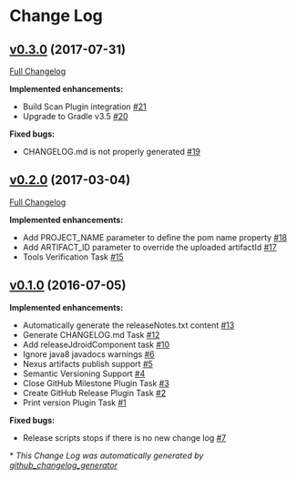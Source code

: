 # Change Log

## [v0.3.0](https://github.com/maxirosson/jdroid-component-builder/tree/v0.3.0) (2017-07-31)
[Full Changelog](https://github.com/maxirosson/jdroid-component-builder/compare/v0.2.0...v0.3.0)

**Implemented enhancements:**

- Build Scan Plugin integration [\#21](https://github.com/maxirosson/jdroid-component-builder/issues/21)
- Upgrade to Gradle v3.5 [\#20](https://github.com/maxirosson/jdroid-component-builder/issues/20)

**Fixed bugs:**

- CHANGELOG.md is not properly generated [\#19](https://github.com/maxirosson/jdroid-component-builder/issues/19)

## [v0.2.0](https://github.com/maxirosson/jdroid-component-builder/tree/v0.2.0) (2017-03-04)
[Full Changelog](https://github.com/maxirosson/jdroid-component-builder/compare/v0.1.0...v0.2.0)

**Implemented enhancements:**

- Add PROJECT\_NAME parameter to define the pom name property [\#18](https://github.com/maxirosson/jdroid-component-builder/issues/18)
- Add ARTIFACT\_ID parameter to override the uploaded artifactId [\#17](https://github.com/maxirosson/jdroid-component-builder/issues/17)
- Tools Verification Task [\#15](https://github.com/maxirosson/jdroid-component-builder/issues/15)

## [v0.1.0](https://github.com/maxirosson/jdroid-component-builder/tree/v0.1.0) (2016-07-05)
**Implemented enhancements:**

- Automatically generate the releaseNotes.txt content  [\#13](https://github.com/maxirosson/jdroid-component-builder/issues/13)
- Generate CHANGELOG.md Task [\#12](https://github.com/maxirosson/jdroid-component-builder/issues/12)
- Add releaseJdroidComponent task [\#10](https://github.com/maxirosson/jdroid-component-builder/issues/10)
- Ignore java8 javadocs warnings [\#6](https://github.com/maxirosson/jdroid-component-builder/issues/6)
- Nexus artifacts publish support [\#5](https://github.com/maxirosson/jdroid-component-builder/issues/5)
- Semantic Versioning Support [\#4](https://github.com/maxirosson/jdroid-component-builder/issues/4)
- Close GitHub Milestone Plugin Task [\#3](https://github.com/maxirosson/jdroid-component-builder/issues/3)
- Create GitHub Release Plugin Task [\#2](https://github.com/maxirosson/jdroid-component-builder/issues/2)
- Print version Plugin Task [\#1](https://github.com/maxirosson/jdroid-component-builder/issues/1)

**Fixed bugs:**

- Release scripts stops if there is no new change log [\#7](https://github.com/maxirosson/jdroid-component-builder/issues/7)



\* *This Change Log was automatically generated by [github_changelog_generator](https://github.com/skywinder/Github-Changelog-Generator)*